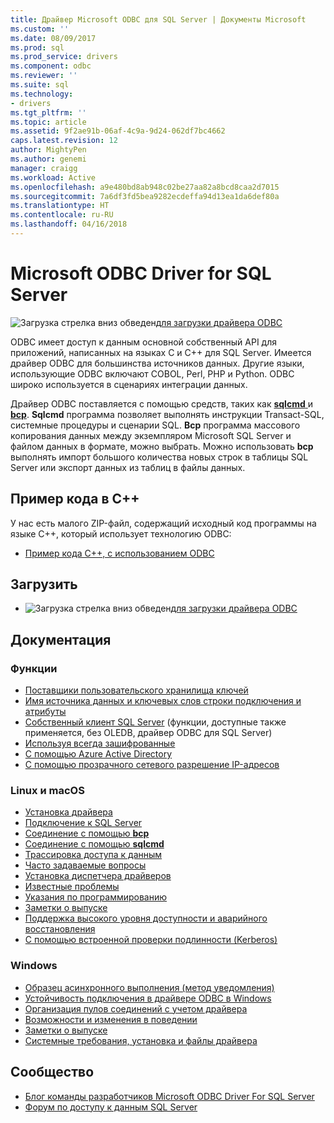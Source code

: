 ```yaml
---
title: Драйвер Microsoft ODBC для SQL Server | Документы Microsoft
ms.custom: ''
ms.date: 08/09/2017
ms.prod: sql
ms.prod_service: drivers
ms.component: odbc
ms.reviewer: ''
ms.suite: sql
ms.technology:
- drivers
ms.tgt_pltfrm: ''
ms.topic: article
ms.assetid: 9f2ae91b-06af-4c9a-9d24-062df7bc4662
caps.latest.revision: 12
author: MightyPen
ms.author: genemi
manager: craigg
ms.workload: Active
ms.openlocfilehash: a9e480bd8ab948c02be27aa82a8bcd8caa2d7015
ms.sourcegitcommit: 7a6df3fd5bea9282ecdeffa94d13ea1da6def80a
ms.translationtype: HT
ms.contentlocale: ru-RU
ms.lasthandoff: 04/16/2018
---
```

# <a name="microsoft-odbc-driver-for-sql-server"></a>Microsoft ODBC Driver for SQL Server

![Загрузка стрелка вниз обведен](../../ssdt/media/download.png)[для загрузки драйвера ODBC](../sql-connection-libraries.md#anchor-20-drivers-relational-access)

ODBC имеет доступ к данным основной собственный API для приложений, написанных на языках C и C++ для SQL Server. Имеется драйвер ODBC для большинства источников данных. Другие языки, использующие ODBC включают COBOL, Perl, PHP и Python. ODBC широко используется в сценариях интеграции данных.

Драйвер ODBC поставляется с помощью средств, таких как [ **sqlcmd** ](../../tools/sqlcmd-utility.md) и [ **bcp**](../../tools/bcp-utility.md). **Sqlcmd** программа позволяет выполнять инструкции Transact-SQL, системные процедуры и сценарии SQL. **Bcp** программа массового копирования данных между экземпляром Microsoft SQL Server и файлом данных в формате, можно выбрать. Можно использовать **bcp** выполнять импорт большого количества новых строк в таблицы SQL Server или экспорт данных из таблиц в файлы данных.  

## <a name="code-example-in-c"></a>Пример кода в C++

У нас есть малого ZIP-файл, содержащий исходный код программы на языке C++, который использует технологию ODBC:

- [Пример кода C++, с использованием ODBC](../../odbc/reference/sample-odbc-program.md)

## <a name="download"></a>Загрузить

- ![Загрузка стрелка вниз обведен](../../ssdt/media/download.png)[для загрузки драйвера ODBC](../sql-connection-libraries.md#anchor-20-drivers-relational-access)

## <a name="documentation"></a>Документация  

### <a name="features"></a>Функции

- [Поставщики пользовательского хранилища ключей](../../connect/odbc/custom-keystore-providers.md)
- [Имя источника данных и ключевых слов строки подключения и атрибуты](dsn-connection-string-attribute.md)
- [Собственный клиент SQL Server](../../relational-databases/native-client/features/sql-server-native-client-features.md) (функции, доступные также применяется, без OLEDB, драйвер ODBC для SQL Server)
- [Используя всегда зашифрованные](../../connect/odbc/using-always-encrypted-with-the-odbc-driver.md)
- [С помощью Azure Active Directory](../../connect/odbc/using-azure-active-directory.md)
- [С помощью прозрачного сетевого разрешение IP-адресов](../../connect/odbc/using-transparent-network-ip-resolution.md)

### <a name="linux-and-macos"></a>Linux и macOS

- [Установка драйвера](../../connect/odbc/linux-mac/installing-the-microsoft-odbc-driver-for-sql-server.md)
- [Подключение к SQL Server](../../connect/odbc/linux-mac/connection-string-keywords-and-data-source-names-dsns.md)
- [Соединение с помощью **bcp**](../../connect/odbc/linux-mac/connecting-with-bcp.md)
- [Соединение с помощью **sqlcmd**](../../connect/odbc/linux-mac/connecting-with-sqlcmd.md)
- [Трассировка доступа к данным](../../connect/odbc/linux-mac/data-access-tracing-with-the-odbc-driver-on-linux.md)
- [Часто задаваемые вопросы](../../connect/odbc/linux-mac/frequently-asked-questions-faq-for-odbc-linux.md)
- [Установка диспетчера драйверов](../../connect/odbc/linux-mac/installing-the-driver-manager.md)
- [Известные проблемы](../../connect/odbc/linux-mac/known-issues-in-this-version-of-the-driver.md)
- [Указания по программированию](../../connect/odbc/linux-mac/programming-guidelines.md)
- [Заметки о выпуске](../../connect/odbc/linux-mac/release-notes.md)
- [Поддержка высокого уровня доступности и аварийного восстановления](../../connect/odbc/linux-mac/odbc-driver-on-linux-support-for-high-availability-disaster-recovery.md)
- [С помощью встроенной проверки подлинности (Kerberos)](../../connect/odbc/linux-mac/using-integrated-authentication.md)

### <a name="windows"></a>Windows

- [Образец асинхронного выполнения (метод уведомления)](../../connect/odbc/windows/asynchronous-execution-notification-method-sample.md)
- [Устойчивость подключения в драйвере ODBC в Windows](../../connect/odbc/windows/connection-resiliency-in-the-windows-odbc-driver.md)
- [Организация пулов соединений с учетом драйвера](../../connect/odbc/windows/driver-aware-connection-pooling-in-the-odbc-driver-for-sql-server.md)
- [Возможности и изменения в поведении](../../connect/odbc/windows/features-of-the-microsoft-odbc-driver-for-sql-server-on-windows.md)
- [Заметки о выпуске](../../connect/odbc/windows/release-notes.md)
- [Системные требования, установка и файлы драйвера](../../connect/odbc/windows/system-requirements-installation-and-driver-files.md)



## <a name="community"></a>Сообщество  
- [Блог команды разработчиков Microsoft ODBC Driver For SQL Server](http://blogs.msdn.com/sqlnativeclient/default.aspx)  
- [Форум по доступу к данным SQL Server](http://social.technet.microsoft.com/Forums/en/sqldataaccess/threads)  
